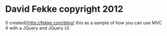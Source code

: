 # David Fekke copyright 2012

(I created)[http://fekke.com/blog] this as a sample of how you can use MVC 4 with a JQuery and JQuery UI.